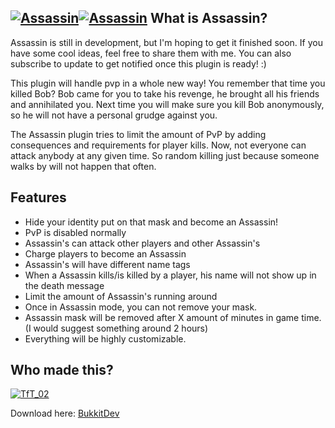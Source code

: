 [![Assassin][Project Logo]][GitHub][![Assassin][Banner]][GitHub]
What is Assassin?
----------------

Assassin is still in development, but I'm hoping to get it finished soon. If you have some cool ideas, feel free to share them with me.
You can also subscribe to update to get notified once this plugin is ready! :)

This plugin will handle pvp in a whole new way! You remember that time you killed Bob? Bob came for you to take his revenge, he brought all his friends and annihilated you. Next time you will make sure you kill Bob anonymously, so he will not have a personal grudge against you.

The Assassin plugin tries to limit the amount of PvP by adding consequences and requirements for player kills. Now, not everyone can attack anybody at any given time. So random killing just because someone walks by will not happen that often.

Features
----------------

* Hide your identity put on that mask and become an Assassin!
* PvP is disabled normally
* Assassin's can attack other players and other Assassin's
* Charge players to become an Assassin
* Assassin's will have different name tags
* When a Assassin kills/is killed by a player, his name will not show up in the death message
* Limit the amount of Assassin's running around
* Once in Assassin mode, you can not remove your mask.
* Assassin mask will be removed after X amount of minutes in game time. (I would suggest something around 2 hours)
* Everything will be highly customizable.


Who made this?
----------------   
[![TfT_02](http://www.gravatar.com/avatar/b8914f9970e1f6ffd5281ce4770e20a7.png)](http://dev.bukkit.org/profiles/TfT_02/) 

Download here: [BukkitDev]

[Banner]: https://dl.dropbox.com/u/29178507/Spout/Assassin.png
[Project Logo]: https://dl.dropbox.com/u/29178507/Spout/Assassin%20logo.png
[BukkitDev]: http://dev.bukkit.org/server-mods/Assassin/
[GitHub]: https://github.com/TfT-02/Assassin
